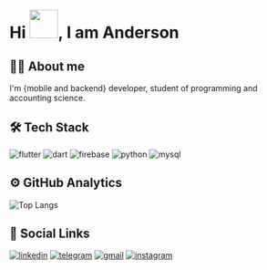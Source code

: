 <h1>Hi <img src='https://user-images.githubusercontent.com/99498850/154541314-0f974b20-6cb0-4b98-b7b7-16fa427da983.gif'height =50px>, I am Anderson</h1>

## 👨‍💻 About me
<p>I'm {mobile and backend} developer, student of programming and accounting science.</p>

## 🛠️ Tech Stack

![flutter](https://img.shields.io/badge/Flutter-02569B?style=for-the-badge&logo=flutter&logoColor=white)
![dart](https://img.shields.io/badge/Dart-0175C2?style=for-the-badge&logo=dart&logoColor=white)
![firebase](https://img.shields.io/badge/firebase-%23039BE5.svg?style=for-the-badge&logo=firebase)
![python](https://img.shields.io/badge/Python-3776AB?style=for-the-badge&logo=python&logoColor=white)
![mysql](https://img.shields.io/badge/MySQL-00000F?style=for-the-badge&logo=mysql&logoColor=white)

## ⚙️ GitHub Analytics

![Top Langs](https://github-readme-stats.vercel.app/api/top-langs/?username=andersonsantos6&show_icons=true&theme=radical)

## 👨 Social Links

[![linkedin](https://img.shields.io/badge/LinkedIn-0077B5?style=for-the-badge&logo=linkedin&logoColor=white)](https://www.linkedin.com/in/anderson-santos-364785231/)
[![telegram](https://img.shields.io/badge/Telegram-2CA5E0?style=for-the-badge&logo=telegram&logoColor=white)](https://t.me/andersonsantos6)
[![gmail](https://img.shields.io/badge/Gmail-D14836?style=for-the-badge&logo=gmail&logoColor=white)](mailto:andersonsantos.programer@gmail.com?subject=Olá,%20tenho%20uma%20proposta%20para%20você!)
[![instagram](https://img.shields.io/badge/Instagram-E4405F?style=for-the-badge&logo=instagram&logoColor=white)](https://www.instagram.com/anderson.santos.dev/)
